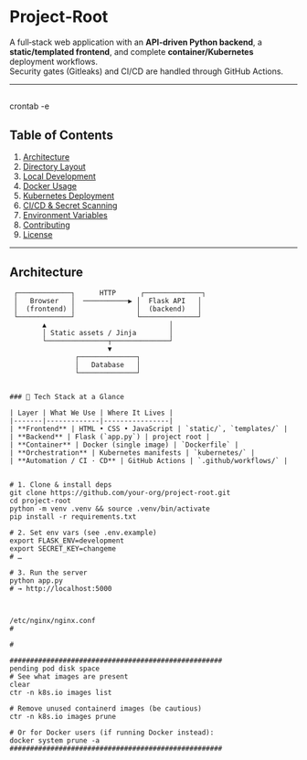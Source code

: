 # Project‑Root

A full‑stack web application with an **API‑driven Python backend**, a **static/templated frontend**, and complete **container/Kubernetes** deployment workflows.  
Security gates (Gitleaks) and CI/CD are handled through GitHub Actions.

---
##
crontab -e
#####



## Table of Contents
1. [Architecture](#architecture)
2. [Directory Layout](#directory-layout)
3. [Local Development](#local-development)
4. [Docker Usage](#docker-usage)
5. [Kubernetes Deployment](#kubernetes-deployment)
6. [CI/CD & Secret Scanning](#cicd--secret-scanning)
7. [Environment Variables](#environment-variables)
8. [Contributing](#contributing)
9. [License](#license)

---

## Architecture
```text
 ┌─────────────┐      HTTP      ┌──────────────┐
 │   Browser   │  ───────────▶ │  Flask API   │
 │  (frontend) │               │  (backend)   │
 └─────────────┘               └──────────────┘
        ▲                              │
        │ Static assets / Jinja        │
        └───────────────┬──────────────┘
                        ▼
                ┌──────────────┐
                │   Database   │
                └──────────────┘


### 🔧 Tech Stack at a Glance

| Layer | What We Use | Where It Lives |
|-------|-------------|----------------|
| **Frontend** | HTML • CSS • JavaScript | `static/`, `templates/` |
| **Backend** | Flask (`app.py`) | project root |
| **Container** | Docker (single image) | `Dockerfile` |
| **Orchestration** | Kubernetes manifests | `kubernetes/` |
| **Automation / CI · CD** | GitHub Actions | `.github/workflows/` |


# 1. Clone & install deps
git clone https://github.com/your-org/project-root.git
cd project-root
python -m venv .venv && source .venv/bin/activate
pip install -r requirements.txt

# 2. Set env vars (see .env.example)
export FLASK_ENV=development
export SECRET_KEY=changeme
# …

# 3. Run the server
python app.py
# → http://localhost:5000



/etc/nginx/nginx.conf
#

#

####################################################
pending pod disk space
# See what images are present
clear
ctr -n k8s.io images list

# Remove unused containerd images (be cautious)
ctr -n k8s.io images prune

# Or for Docker users (if running Docker instead):
docker system prune -a
####################################################